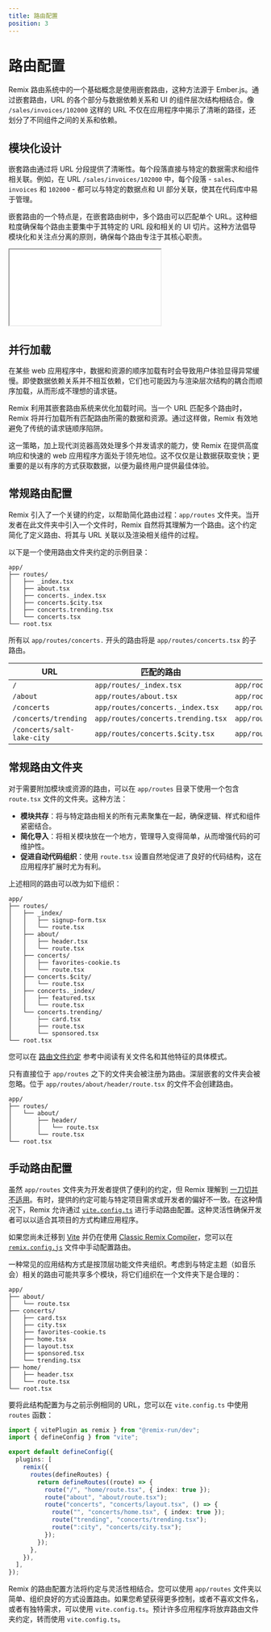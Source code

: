 ```yaml
---
title: 路由配置
position: 3
---
```


# 路由配置

Remix 路由系统中的一个基础概念是使用嵌套路由，这种方法源于 Ember.js。通过嵌套路由，URL 的各个部分与数据依赖关系和 UI 的组件层次结构相结合。像 `/sales/invoices/102000` 这样的 URL 不仅在应用程序中揭示了清晰的路径，还划分了不同组件之间的关系和依赖。

## 模块化设计

嵌套路由通过将 URL 分段提供了清晰性。每个段落直接与特定的数据需求和组件相关联。例如，在 URL `/sales/invoices/102000` 中，每个段落 - `sales`、`invoices` 和 `102000` - 都可以与特定的数据点和 UI 部分关联，使其在代码库中易于管理。

嵌套路由的一个特点是，在嵌套路由树中，多个路由可以匹配单个 URL。这种细粒度确保每个路由主要集中于其特定的 URL 段和相关的 UI 切片。这种方法倡导模块化和关注点分离的原则，确保每个路由专注于其核心职责。

<iframe src="/_docs/routing" class="w-full aspect-[1/1] rounded-lg overflow-hidden pb-4"></iframe>

## 并行加载

在某些 web 应用程序中，数据和资源的顺序加载有时会导致用户体验显得异常缓慢。即使数据依赖关系并不相互依赖，它们也可能因为与渲染层次结构的耦合而顺序加载，从而形成不理想的请求链。

Remix 利用其嵌套路由系统来优化加载时间。当一个 URL 匹配多个路由时，Remix 将并行加载所有匹配路由所需的数据和资源。通过这样做，Remix 有效地避免了传统的请求链顺序陷阱。

这一策略，加上现代浏览器高效处理多个并发请求的能力，使 Remix 在提供高度响应和快速的 web 应用程序方面处于领先地位。这不仅仅是让数据获取变快；更重要的是以有序的方式获取数据，以便为最终用户提供最佳体验。

## 常规路由配置

Remix 引入了一个关键的约定，以帮助简化路由过程：`app/routes` 文件夹。当开发者在此文件夹中引入一个文件时，Remix 自然将其理解为一个路由。这个约定简化了定义路由、将其与 URL 关联以及渲染相关组件的过程。

以下是一个使用路由文件夹约定的示例目录：

```text
app/
├── routes/
│   ├── _index.tsx
│   ├── about.tsx
│   ├── concerts._index.tsx
│   ├── concerts.$city.tsx
│   ├── concerts.trending.tsx
│   └── concerts.tsx
└── root.tsx
```

所有以 `app/routes/concerts.` 开头的路由将是 `app/routes/concerts.tsx` 的子路由。

| URL                        | 匹配的路由                       | 布局                     |
| -------------------------- | -------------------------------- | ------------------------ |
| `/`                        | `app/routes/_index.tsx`         | `app/root.tsx`          |
| `/about`                   | `app/routes/about.tsx`          | `app/root.tsx`          |
| `/concerts`                | `app/routes/concerts._index.tsx`| `app/routes/concerts.tsx`|
| `/concerts/trending`       | `app/routes/concerts.trending.tsx`| `app/routes/concerts.tsx`|
| `/concerts/salt-lake-city` | `app/routes/concerts.$city.tsx` | `app/routes/concerts.tsx`|

## 常规路由文件夹

对于需要附加模块或资源的路由，可以在 `app/routes` 目录下使用一个包含 `route.tsx` 文件的文件夹。这种方法：

- **模块共存**：将与特定路由相关的所有元素聚集在一起，确保逻辑、样式和组件紧密结合。
- **简化导入**：将相关模块放在一个地方，管理导入变得简单，从而增强代码的可维护性。
- **促进自动代码组织**：使用 `route.tsx` 设置自然地促进了良好的代码结构，这在应用程序扩展时尤为有利。

上述相同的路由可以改为如下组织：

```text
app/
├── routes/
│   ├── _index/
│   │   ├── signup-form.tsx
│   │   └── route.tsx
│   ├── about/
│   │   ├── header.tsx
│   │   └── route.tsx
│   ├── concerts/
│   │   ├── favorites-cookie.ts
│   │   └── route.tsx
│   ├── concerts.$city/
│   │   └── route.tsx
│   ├── concerts._index/
│   │   ├── featured.tsx
│   │   └── route.tsx
│   └── concerts.trending/
│       ├── card.tsx
│       ├── route.tsx
│       └── sponsored.tsx
└── root.tsx
```

您可以在 [路由文件约定][route-file-conventions] 参考中阅读有关文件名和其他特征的具体模式。

只有直接位于 `app/routes` 之下的文件夹会被注册为路由。深层嵌套的文件夹会被忽略。位于 `app/routes/about/header/route.tsx` 的文件不会创建路由。

```text bad lines=[4]
app/
├── routes/
│   └── about/
│       ├── header/
│       │   └── route.tsx
│       └── route.tsx
└── root.tsx
```

## 手动路由配置

虽然 `app/routes` 文件夹为开发者提供了便利的约定，但 Remix 理解到 [一刀切并不适用][routes-disclaimer]。有时，提供的约定可能与特定项目需求或开发者的偏好不一致。在这种情况下，Remix 允许通过 [`vite.config.ts`][vite-routes] 进行手动路由配置。这种灵活性确保开发者可以以适合其项目的方式构建应用程序。

<docs-warning>如果您尚未迁移到 [Vite][remix-vite] 并仍在使用 [Classic Remix Compiler][classic-remix-compiler]，您可以在 [`remix.config.js`][remix-config] 文件中手动配置路由。</docs-warning>

一种常见的应用结构方式是按顶层功能文件夹组织。考虑到与特定主题（如音乐会）相关的路由可能共享多个模块，将它们组织在一个文件夹下是合理的：

```text
app/
├── about/
│   └── route.tsx
├── concerts/
│   ├── card.tsx
│   ├── city.tsx
│   ├── favorites-cookie.ts
│   ├── home.tsx
│   ├── layout.tsx
│   ├── sponsored.tsx
│   └── trending.tsx
├── home/
│   ├── header.tsx
│   └── route.tsx
└── root.tsx
```

要将此结构配置为与之前示例相同的 URL，您可以在 `vite.config.ts` 中使用 `routes` 函数：

```ts filename=vite.config.ts
import { vitePlugin as remix } from "@remix-run/dev";
import { defineConfig } from "vite";

export default defineConfig({
  plugins: [
    remix({
      routes(defineRoutes) {
        return defineRoutes((route) => {
          route("/", "home/route.tsx", { index: true });
          route("about", "about/route.tsx");
          route("concerts", "concerts/layout.tsx", () => {
            route("", "concerts/home.tsx", { index: true });
            route("trending", "concerts/trending.tsx");
            route(":city", "concerts/city.tsx");
          });
        });
      },
    }),
  ],
});
```

Remix 的路由配置方法将约定与灵活性相结合。您可以使用 `app/routes` 文件夹以简单、组织良好的方式设置路由。如果您希望获得更多控制，或者不喜欢文件名，或者有独特需求，可以使用 `vite.config.ts`。预计许多应用程序将放弃路由文件夹约定，转而使用 `vite.config.ts`。

[route-file-conventions]: ../file-conventions/routes
[remix-config]: ../file-conventions/remix-config
[classic-remix-compiler]: ../guides/vite#classic-remix-compiler-vs-remix-vite
[remix-vite]: ../guides/vite
[vite-routes]: ../file-conventions/vite-config#routes
[routes-disclaimer]: ../file-conventions/routes#disclaimer